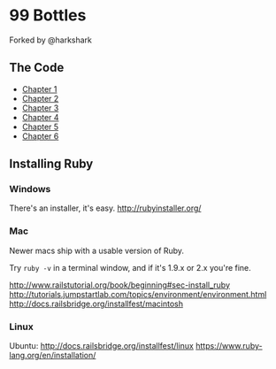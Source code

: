 # 99 Bottles

Forked by @harkshark

## The Code

* [Chapter 1](https://github.com/sandimetz/99bottles/commits/chapter-1)
* [Chapter 2](https://github.com/sandimetz/99bottles/commits/chapter-2)
* [Chapter 3](https://github.com/sandimetz/99bottles/commits/chapter-3)
* [Chapter 4](https://github.com/sandimetz/99bottles/commits/chapter-4)
* [Chapter 5](https://github.com/sandimetz/99bottles/commits/chapter-5)
* [Chapter 6](https://github.com/sandimetz/99bottles/commits/chapter-6)

## Installing Ruby

### Windows

There's an installer, it's easy.
http://rubyinstaller.org/

### Mac

Newer macs ship with a usable version of Ruby.

Try `ruby -v` in a terminal window, and if it's 1.9.x or 2.x you're fine.

http://www.railstutorial.org/book/beginning#sec-install_ruby
http://tutorials.jumpstartlab.com/topics/environment/environment.html
http://docs.railsbridge.org/installfest/macintosh

### Linux

Ubuntu: http://docs.railsbridge.org/installfest/linux
https://www.ruby-lang.org/en/installation/
